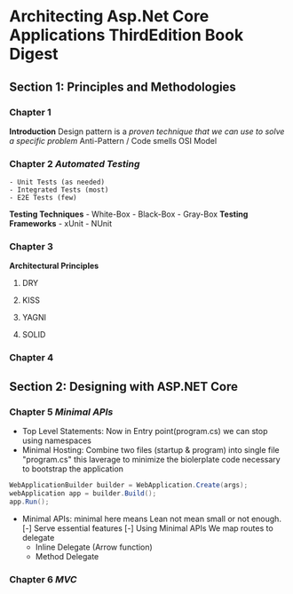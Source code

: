 # Architecting Asp.Net Core Applications ThirdEdition Book Digest
## Section 1: Principles and Methodologies
### Chapter 1
**Introduction**
    Design pattern is a _proven technique that we can use to solve a specific problem_
    Anti-Pattern / Code smells
    OSI Model
### Chapter 2 *Automated Testing*
    - Unit Tests (as needed)
    - Integrated Tests (most)
    - E2E Tests (few)
**Testing Techniques**
    - White-Box
    - Black-Box
    - Gray-Box
**Testing Frameworks**
    - xUnit
    - NUnit
    
### Chapter 3
**Architectural Principles**
1. DRY

2. KISS
    
3. YAGNI
    
4. SOLID
### Chapter 4


## Section 2: Designing with ASP.NET Core
### Chapter 5 *Minimal APIs*
* Top Level Statements: Now in Entry point(program.cs) we can stop using namespaces
* Minimal Hosting: Combine two files (startup & program) into single file "program.cs" this laverage to minimize the biolerplate code necessary to bootstrap the application
```C#
WebApplicationBuilder builder = WebApplication.Create(args);
webApplication app = builder.Build();
app.Run();

```
* Minimal APIs: minimal here means Lean not mean small or not enough.
[-] Serve essential features
[-] Using Minimal APIs We map routes to delegate
    - Inline Delegate (Arrow function)
    - Method Delegate 

### Chapter 6 *MVC*